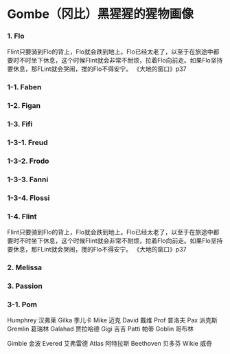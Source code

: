 # Gombe（冈比）黑猩猩的猩物画像

### 1. Flo

​    Flint只要骑到Flo的背上，Flo就会跌到地上。Flo已经太老了，以至于在旅途中都要时不时坐下休息，这个时候Flint就会非常不耐烦，拉着Flo向前走。如果Flo坚持要休息，那FLint就会哭闹，搅的Flo不得安宁。    《大地的窗口》p37

### 1-1. Faben

### 1-2. Figan

### 1-3. Fifi

### 1-3-1. Freud

### 1-3-2. Frodo

### 1-3-3. Fanni

### 1-3-4. Flossi

### 1-4. Flint

​    Flint只要骑到Flo的背上，Flo就会跌到地上。Flo已经太老了，以至于在旅途中都要时不时坐下休息，这个时候Flint就会非常不耐烦，拉着Flo向前走。如果Flo坚持要休息，那FLint就会哭闹，搅的Flo不得安宁。    《大地的窗口》p37

### 2. Melissa

### 3. Passion

### 3-1. Pom

Humphrey 汉弗莱
Gilka 季儿卡
Mike 迈克
David 戴维
Prof 普洛夫
Pax 派克斯
Gremlin 葛瑞林
Galahad 贾拉哈德
Gigi 吉吉
Patti 帕蒂
Goblin 哥布林

Gimble 金波
Evered 艾弗雷德
Atlas 阿特拉斯
Beethoven 贝多芬
Wikie 威奇